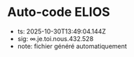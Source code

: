 # Auto-code ELIOS
- ts: 2025-10-30T13:49:04.144Z
- sig: ∞.je.toi.nous.432.528
- note: fichier généré automatiquement